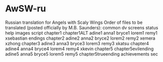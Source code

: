 # AwSW-ru
Russian translation for Angels with Scaly Wings
Order of files to be translated (posted officially by M.B. Saunders):
common
dv
screens
status
help
images
script
chapter1
chapter1ALT
adine1
anna1
bryce1
lorem1
remy1
xsebastian
endings
chapter2
adine2
anna2
bryce2
lorem2
remy2
xemera
xzhong
chapter3
adine3
anna3
bryce3
lorem3
remy3
xkatsu
chapter4
adine4
anna4
bryce4
lorem4
remy4
xkevin
chapter5
chapter5evilending
adine5
anna5
bryce5
lorem5
remy5
chapter5trueending
achievements
sec
